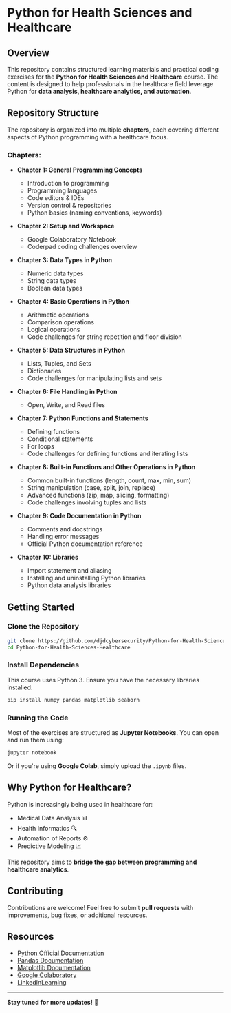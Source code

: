 # Python for Health Sciences and Healthcare

## Overview
This repository contains structured learning materials and practical coding exercises for the **Python for Health Sciences and Healthcare** course. The content is designed to help professionals in the healthcare field leverage Python for **data analysis, healthcare analytics, and automation**.

## Repository Structure
The repository is organized into multiple **chapters**, each covering different aspects of Python programming with a healthcare focus.

### Chapters:

- **Chapter 1: General Programming Concepts**
  - Introduction to programming
  - Programming languages
  - Code editors & IDEs
  - Version control & repositories
  - Python basics (naming conventions, keywords)

- **Chapter 2: Setup and Workspace**
  - Google Colaboratory Notebook
  - Coderpad coding challenges overview

- **Chapter 3: Data Types in Python**
  - Numeric data types
  - String data types
  - Boolean data types

- **Chapter 4: Basic Operations in Python**
  - Arithmetic operations
  - Comparison operations
  - Logical operations
  - Code challenges for string repetition and floor division

- **Chapter 5: Data Structures in Python**
  - Lists, Tuples, and Sets
  - Dictionaries
  - Code challenges for manipulating lists and sets

- **Chapter 6: File Handling in Python**
  - Open, Write, and Read files

- **Chapter 7: Python Functions and Statements**
  - Defining functions
  - Conditional statements
  - For loops
  - Code challenges for defining functions and iterating lists

- **Chapter 8: Built-in Functions and Other Operations in Python**
  - Common built-in functions (length, count, max, min, sum)
  - String manipulation (case, split, join, replace)
  - Advanced functions (zip, map, slicing, formatting)
  - Code challenges involving tuples and lists

- **Chapter 9: Code Documentation in Python**
  - Comments and docstrings
  - Handling error messages
  - Official Python documentation reference

- **Chapter 10: Libraries**
  - Import statement and aliasing
  - Installing and uninstalling Python libraries
  - Python data analysis libraries

## Getting Started
### Clone the Repository
```sh
git clone https://github.com/djdcybersecurity/Python-for-Health-Sciences-Healthcare.git
cd Python-for-Health-Sciences-Healthcare
```

### Install Dependencies
This course uses Python 3. Ensure you have the necessary libraries installed:
```sh
pip install numpy pandas matplotlib seaborn
```

### Running the Code
Most of the exercises are structured as **Jupyter Notebooks**. You can open and run them using:
```sh
jupyter notebook
```
Or if you're using **Google Colab**, simply upload the `.ipynb` files.

## Why Python for Healthcare?
Python is increasingly being used in healthcare for:
- Medical Data Analysis 📊
- Health Informatics 🔍
- Automation of Reports ⚙️
- Predictive Modeling 📈

This repository aims to **bridge the gap between programming and healthcare analytics**.

## Contributing
Contributions are welcome! Feel free to submit **pull requests** with improvements, bug fixes, or additional resources.



## Resources
- [Python Official Documentation](https://docs.python.org/3/)
- [Pandas Documentation](https://pandas.pydata.org/docs/)
- [Matplotlib Documentation](https://matplotlib.org/stable/contents.html)
- [Google Colaboratory](https://colab.research.google.com/)
- [LinkedInLearning](https://www.linkedin.com/learning/python-for-health-sciences-and-healthcare)

---

**Stay tuned for more updates!** 🚀

